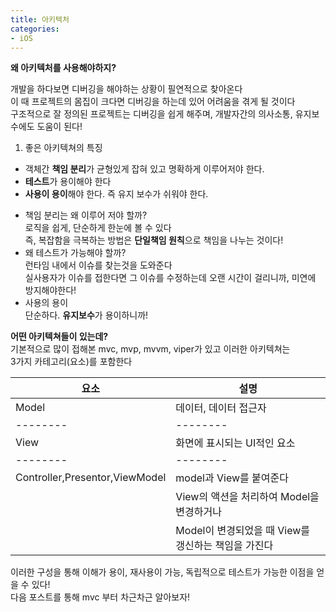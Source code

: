 ```yaml
---
title: 아키텍처
categories:
- iOS
---
```


**왜 아키텍처를 사용해야하지?**<br>

개발을 하다보면 디버깅을 해야하는 상황이 필연적으로 찾아온다<br>
이 때 프로젝트의 몸집이 크다면 디버깅을 하는데 있어 어려움을 겪게 될 것이다<br>
구조적으로 잘 정의된 프로젝트는 디버깅을 쉽게 해주며, 개발자간의 의사소통, 유지보수에도 도움이 된다!<br>

1. 좋은 아키텍쳐의 특징
- 객체간 **책임 분리**가 균형있게 잡혀 있고 명확하게 이루어저야 한다.
- **테스트**가 용이해야 한다
- **사용이 용이**해야 한다. 즉 유지 보수가 쉬워야 한다.

* 책임 분리는 왜 이루어 저야 할까?<br>
로직을 쉽게, 단순하게 한눈에 볼 수 있다<br>
즉, 복잡함을 극복하는 방법은 **단일책임 원칙**으로 책임을 나누는 것이다!<br>
* 왜 테스트가 가능해야 할까?<br>
런타임 내에서 이슈를 찾는것을 도와준다<br>
실사용자가 이슈를 접한다면 그 이슈를 수정하는데 오랜 시간이 걸리니까, 미연에 방지해야한다!<br>
* 사용의 용이<br>
단순하다. **유지보수**가 용이하니까!<br>

**어떤 아키텍쳐들이 있는데?**<br>
기본적으로 많이 접해본 mvc, mvp, mvvm, viper가 있고 이러한 아키텍쳐는 <br>
3가지 카테고리(요소)를 포함한다<br>


| 요소 | 설명 |
| -------- | -------- |
| Model     | 데이터, 데이터 접근자     |
| -------- | -------- |
| View     | 화면에 표시되는 UI적인 요소     |
| -------- | -------- |
| Controller,Presentor,ViewModel | model과 View를 붙여준다   |
|  | View의 액션을 처리하여 Model을 변경하거나   |
|   | Model이 변경되었을 때 View를 갱신하는 책임을 가진다   |

이러한 구성을 통해 이해가 용이, 재사용이 가능, 독립적으로 테스트가 가능한 이점을 얻을 수 있다!<br>
다음 포스트를 통해 mvc 부터 차근차근 알아보자!
